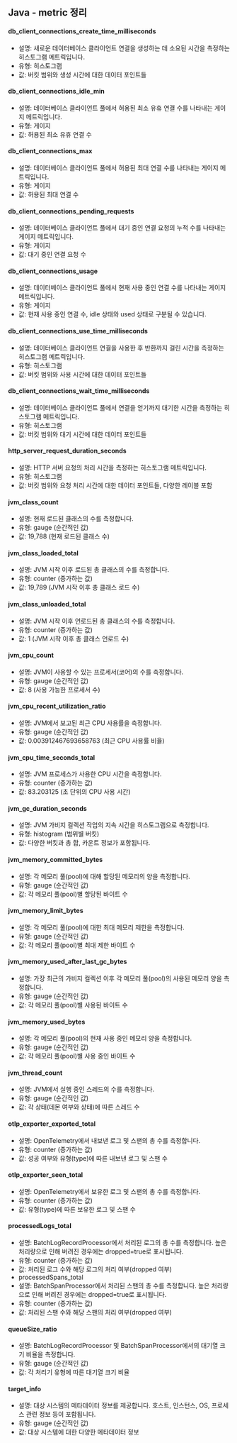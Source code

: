 ## Java - metric 정리

#### db_client_connections_create_time_milliseconds
- 설명: 새로운 데이터베이스 클라이언트 연결을 생성하는 데 소요된 시간을 측정하는 히스토그램 메트릭입니다.
- 유형: 히스토그램
- 값: 버킷 범위와 생성 시간에 대한 데이터 포인트들

#### db_client_connections_idle_min
- 설명: 데이터베이스 클라이언트 풀에서 허용된 최소 유휴 연결 수를 나타내는 게이지 메트릭입니다.
- 유형: 게이지
- 값: 허용된 최소 유휴 연결 수

#### db_client_connections_max
- 설명: 데이터베이스 클라이언트 풀에서 허용된 최대 연결 수를 나타내는 게이지 메트릭입니다.
- 유형: 게이지
- 값: 허용된 최대 연결 수

#### db_client_connections_pending_requests
- 설명: 데이터베이스 클라이언트 풀에서 대기 중인 연결 요청의 누적 수를 나타내는 게이지 메트릭입니다.
- 유형: 게이지
- 값: 대기 중인 연결 요청 수

#### db_client_connections_usage
- 설명: 데이터베이스 클라이언트 풀에서 현재 사용 중인 연결 수를 나타내는 게이지 메트릭입니다.
- 유형: 게이지
- 값: 현재 사용 중인 연결 수, idle 상태와 used 상태로 구분될 수 있습니다.

#### db_client_connections_use_time_milliseconds
- 설명: 데이터베이스 클라이언트 연결을 사용한 후 반환까지 걸린 시간을 측정하는 히스토그램 메트릭입니다.
- 유형: 히스토그램
- 값: 버킷 범위와 사용 시간에 대한 데이터 포인트들

#### db_client_connections_wait_time_milliseconds
- 설명: 데이터베이스 클라이언트 풀에서 연결을 얻기까지 대기한 시간을 측정하는 히스토그램 메트릭입니다.
- 유형: 히스토그램
- 값: 버킷 범위와 대기 시간에 대한 데이터 포인트들

#### http_server_request_duration_seconds
- 설명: HTTP 서버 요청의 처리 시간을 측정하는 히스토그램 메트릭입니다.
- 유형: 히스토그램
- 값: 버킷 범위와 요청 처리 시간에 대한 데이터 포인트들, 다양한 레이블 포함

#### jvm_class_count
- 설명: 현재 로드된 클래스의 수를 측정합니다.
- 유형: gauge (순간적인 값)
- 값: 19,788 (현재 로드된 클래스 수)

#### jvm_class_loaded_total
- 설명: JVM 시작 이후 로드된 총 클래스의 수를 측정합니다.
- 유형: counter (증가하는 값)
- 값: 19,789 (JVM 시작 이후 총 클래스 로드 수)

#### jvm_class_unloaded_total
- 설명: JVM 시작 이후 언로드된 총 클래스의 수를 측정합니다.
- 유형: counter (증가하는 값)
- 값: 1 (JVM 시작 이후 총 클래스 언로드 수)

#### jvm_cpu_count
- 설명: JVM이 사용할 수 있는 프로세서(코어)의 수를 측정합니다.
- 유형: gauge (순간적인 값)
- 값: 8 (사용 가능한 프로세서 수)

#### jvm_cpu_recent_utilization_ratio
- 설명: JVM에서 보고된 최근 CPU 사용률을 측정합니다.
- 유형: gauge (순간적인 값)
- 값: 0.003912467693658763 (최근 CPU 사용률 비율)

#### jvm_cpu_time_seconds_total
- 설명: JVM 프로세스가 사용한 CPU 시간을 측정합니다.
- 유형: counter (증가하는 값)
- 값: 83.203125 (초 단위의 CPU 사용 시간)

#### jvm_gc_duration_seconds
- 설명: JVM 가비지 컬렉션 작업의 지속 시간을 히스토그램으로 측정합니다.
- 유형: histogram (범위별 버킷)
- 값: 다양한 버킷과 총 합, 카운트 정보가 포함됩니다.

#### jvm_memory_committed_bytes
- 설명: 각 메모리 풀(pool)에 대해 할당된 메모리의 양을 측정합니다.
- 유형: gauge (순간적인 값)
- 값: 각 메모리 풀(pool)별 할당된 바이트 수

#### jvm_memory_limit_bytes
- 설명: 각 메모리 풀(pool)에 대한 최대 메모리 제한을 측정합니다.
- 유형: gauge (순간적인 값)
- 값: 각 메모리 풀(pool)별 최대 제한 바이트 수

#### jvm_memory_used_after_last_gc_bytes
- 설명: 가장 최근의 가비지 컬렉션 이후 각 메모리 풀(pool)의 사용된 메모리 양을 측정합니다.
- 유형: gauge (순간적인 값)
- 값: 각 메모리 풀(pool)별 사용된 바이트 수

#### jvm_memory_used_bytes
- 설명: 각 메모리 풀(pool)의 현재 사용 중인 메모리 양을 측정합니다.
- 유형: gauge (순간적인 값)
- 값: 각 메모리 풀(pool)별 사용 중인 바이트 수

#### jvm_thread_count
- 설명: JVM에서 실행 중인 스레드의 수를 측정합니다.
- 유형: gauge (순간적인 값)
- 값: 각 상태(데몬 여부와 상태)에 따른 스레드 수

#### otlp_exporter_exported_total
- 설명: OpenTelemetry에서 내보낸 로그 및 스팬의 총 수를 측정합니다.
- 유형: counter (증가하는 값)
- 값: 성공 여부와 유형(type)에 따른 내보낸 로그 및 스팬 수

#### otlp_exporter_seen_total
- 설명: OpenTelemetry에서 보유한 로그 및 스팬의 총 수를 측정합니다.
- 유형: counter (증가하는 값)
- 값: 유형(type)에 따른 보유한 로그 및 스팬 수

#### processedLogs_total
- 설명: BatchLogRecordProcessor에서 처리된 로그의 총 수를 측정합니다. 높은 처리량으로 인해 버려진 경우에는 dropped=true로 표시됩니다.
- 유형: counter (증가하는 값)
- 값: 처리된 로그 수와 해당 로그의 처리 여부(dropped 여부)
- processedSpans_total
- 설명: BatchSpanProcessor에서 처리된 스팬의 총 수를 측정합니다. 높은 처리량으로 인해 버려진 경우에는 dropped=true로 표시됩니다.
- 유형: counter (증가하는 값)
- 값: 처리된 스팬 수와 해당 스팬의 처리 여부(dropped 여부)

#### queueSize_ratio
- 설명: BatchLogRecordProcessor 및 BatchSpanProcessor에서의 대기열 크기 비율을 측정합니다.
- 유형: gauge (순간적인 값)
- 값: 각 처리기 유형에 따른 대기열 크기 비율

#### target_info
- 설명: 대상 시스템의 메타데이터 정보를 제공합니다. 호스트, 인스턴스, OS, 프로세스 관련 정보 등이 포함됩니다.
- 유형: gauge (순간적인 값)
- 값: 대상 시스템에 대한 다양한 메타데이터 정보